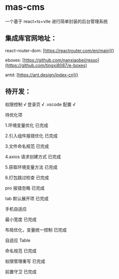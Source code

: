# mas-cms

一个基于 react+ts+vite 进行简单封装的后台管理系统

## 集成库官网地址：

react-router-dom: [https://reactrouter.com/en/main]()

eboxes: [https://github.com/nanxiaobei/resso](https://github.com/tingxi8087/e-boxes)

antd: [https://ant.design/index-cn]()


## 待开发：

权限控制 √ 登录页 √ .vscode 配置 √

待优化项

1\.环境变量优化 已完成

2\.引入组件报错优化 已完成

3\.文件命名规范 已完成

4\.axios 请求创建方式 已完成

5\.获取环境变量方法 已完成

6\.打包跳过检查 已完成

pro 报错忽略 已完成

tab 默认展开项 已完成

手机自适应

最小宽度 已完成

布局优化，变量统一控制 已完成

自适应 Table

命名规范 已完成

权限管理重写 已完成

前置守卫 已完成